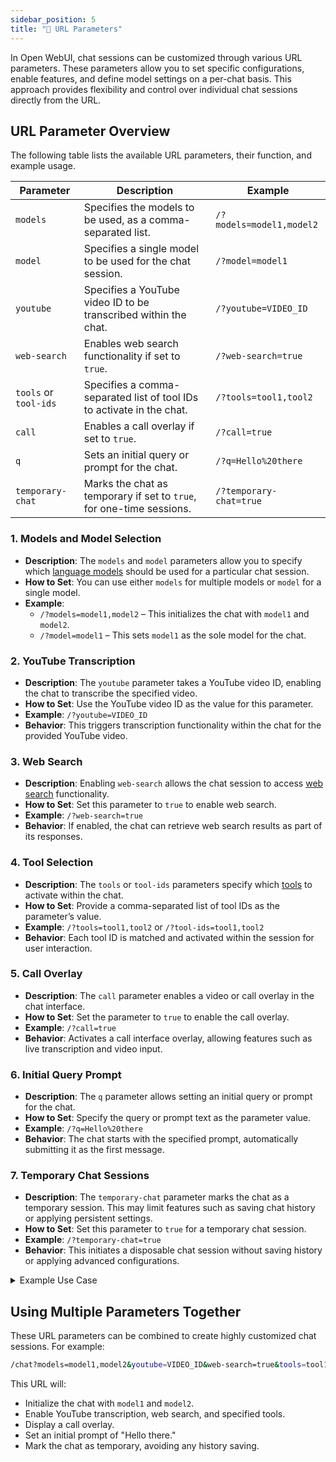 ```yaml
---
sidebar_position: 5
title: "🔗 URL Parameters"
---
```


In Open WebUI, chat sessions can be customized through various URL parameters. These parameters allow you to set specific configurations, enable features, and define model settings on a per-chat basis. This approach provides flexibility and control over individual chat sessions directly from the URL.

## URL Parameter Overview

The following table lists the available URL parameters, their function, and example usage.

| **Parameter**      | **Description**                                                                  | **Example**                          |
|-----------------------|----------------------------------------------------------------------------------|--------------------------------------------------------|
| `models`           | Specifies the models to be used, as a comma-separated list.                     | `/?models=model1,model2`         |
| `model`            | Specifies a single model to be used for the chat session.                       | `/?model=model1`                 |
| `youtube`          | Specifies a YouTube video ID to be transcribed within the chat.                 | `/?youtube=VIDEO_ID`             |
| `web-search`       | Enables web search functionality if set to `true`.                              | `/?web-search=true`              |
| `tools` or `tool-ids` | Specifies a comma-separated list of tool IDs to activate in the chat.          | `/?tools=tool1,tool2`            |
| `call`             | Enables a call overlay if set to `true`.                                        | `/?call=true`                    |
| `q`                | Sets an initial query or prompt for the chat.                                   | `/?q=Hello%20there`              |
| `temporary-chat`   | Marks the chat as temporary if set to `true`, for one-time sessions.            | `/?temporary-chat=true`          |

### 1. **Models and Model Selection**

- **Description**: The `models` and `model` parameters allow you to specify which [language models](/features/workspace/models.md) should be used for a particular chat session.
- **How to Set**: You can use either `models` for multiple models or `model` for a single model.
- **Example**:
  - `/?models=model1,model2` – This initializes the chat with `model1` and `model2`.
  - `/?model=model1` – This sets `model1` as the sole model for the chat.

### 2. **YouTube Transcription**

- **Description**: The `youtube` parameter takes a YouTube video ID, enabling the chat to transcribe the specified video.
- **How to Set**: Use the YouTube video ID as the value for this parameter.
- **Example**: `/?youtube=VIDEO_ID`
- **Behavior**: This triggers transcription functionality within the chat for the provided YouTube video.

### 3. **Web Search**

- **Description**: Enabling `web-search` allows the chat session to access [web search](/features/tutorials/web_search) functionality.
- **How to Set**: Set this parameter to `true` to enable web search.
- **Example**: `/?web-search=true`
- **Behavior**: If enabled, the chat can retrieve web search results as part of its responses.

### 4. **Tool Selection**

- **Description**: The `tools` or `tool-ids` parameters specify which [tools](/features/plugin/tools) to activate within the chat.
- **How to Set**: Provide a comma-separated list of tool IDs as the parameter’s value.
- **Example**: `/?tools=tool1,tool2` or `/?tool-ids=tool1,tool2`
- **Behavior**: Each tool ID is matched and activated within the session for user interaction.

### 5. **Call Overlay**

- **Description**: The `call` parameter enables a video or call overlay in the chat interface.
- **How to Set**: Set the parameter to `true` to enable the call overlay.
- **Example**: `/?call=true`
- **Behavior**: Activates a call interface overlay, allowing features such as live transcription and video input.

### 6. **Initial Query Prompt**

- **Description**: The `q` parameter allows setting an initial query or prompt for the chat.
- **How to Set**: Specify the query or prompt text as the parameter value.
- **Example**: `/?q=Hello%20there`
- **Behavior**: The chat starts with the specified prompt, automatically submitting it as the first message.

### 7. **Temporary Chat Sessions**

- **Description**: The `temporary-chat` parameter marks the chat as a temporary session. This may limit features such as saving chat history or applying persistent settings.
- **How to Set**: Set this parameter to `true` for a temporary chat session.
- **Example**: `/?temporary-chat=true`
- **Behavior**: This initiates a disposable chat session without saving history or applying advanced configurations.

<details>
<summary>Example Use Case</summary>
:::tip **Temporary Chat Session**
Suppose a user wants to initiate a quick chat session without saving the history. They can do so by setting `temporary-chat=true` in the URL. This provides a disposable chat environment ideal for one-time interactions.
:::
</details>

## Using Multiple Parameters Together

These URL parameters can be combined to create highly customized chat sessions. For example:

```bash
/chat?models=model1,model2&youtube=VIDEO_ID&web-search=true&tools=tool1,tool2&call=true&q=Hello%20there&temporary-chat=true
```

This URL will:

- Initialize the chat with `model1` and `model2`.
- Enable YouTube transcription, web search, and specified tools.
- Display a call overlay.
- Set an initial prompt of "Hello there."
- Mark the chat as temporary, avoiding any history saving.
